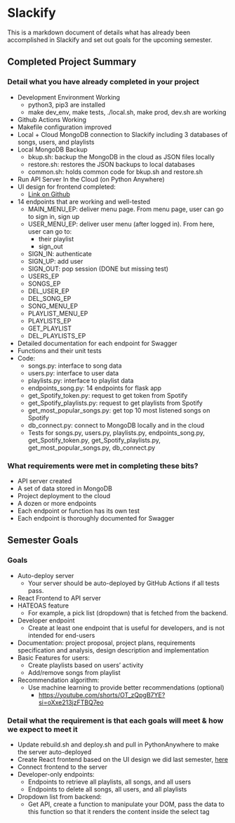 # Slackify
This is a markdown document of details what has already been accomplished in Slackify and set out goals for the upcoming semester.

## Completed Project Summary
### Detail what you have already completed in your project
- Development Environment Working
  - python3, pip3 are installed
  - make dev_env, make tests, ./local.sh, make prod, dev.sh are working
- Github Actions Working
- Makefile configuration improved
- Local + Cloud MongoDB connection to Slackify including 3 databases of songs, users, and playlists
- Local MongoDB Backup
  - bkup.sh: backup the MongoDB in the cloud as JSON files locally
  - restore.sh: restores the JSON backups to local databases
  - common.sh: holds common code for bkup.sh and restore.sh
- Run API Server In the Cloud (on Python Anywhere)
- UI design for frontend completed:
  - [Link on Github](design/UI-design-doc.md)
- 14 endpoints that are working and well-tested
  - MAIN_MENU_EP: deliver menu page. From menu page, user can go to sign in, sign up
  - USER_MENU_EP: deliver user menu (after logged in). From here, user can go to:
    - their playlist
    - sign_out
  - SIGN_IN: authenticate
  - SIGN_UP: add user
  - SIGN_OUT: pop session (DONE but missing test)
  - USERS_EP
  - SONGS_EP
  - DEL_USER_EP
  - DEL_SONG_EP
  - SONG_MENU_EP
  - PLAYLIST_MENU_EP
  - PLAYLISTS_EP
  - GET_PLAYLIST
  - DEL_PLAYLISTS_EP
- Detailed documentation for each endpoint for Swagger
- Functions and their unit tests
- Code:
  - songs.py: interface to song data
  - users.py: interface to user data
  - playlists.py: interface to playlist data
  - endpoints_song.py: 14 endpoints for flask app
  - get_Spotify_token.py: request to get token from Spotify
  - get_Spotify_playlists.py: request to get playlists from Spotify
  - get_most_popular_songs.py: get top 10 most listened songs on Spotify
  - db_connect.py: connect to MongoDB locally and in the cloud
  - Tests for songs.py, users.py, playlists.py, endpoints_song.py, get_Spotify_token.py, get_Spotify_playlists.py, get_most_popular_songs.py, db_connect.py



### What requirements were met in completing these bits?
- API server created
- A set of data stored in MongoDB
- Project deployment to the cloud
- A dozen or more endpoints
- Each endpoint or function has its own test
- Each endpoint is thoroughly documented for Swagger


## Semester Goals
### Goals
- Auto-deploy server
  - Your server should be auto-deployed by GitHub Actions if all tests pass.
- React Frontend to API server
- HATEOAS feature
  - For example, a pick list (dropdown) that is fetched from the backend.
- Developer endpoint
  - Create at least one endpoint that is useful for developers, and is not intended for end-users  
- Documentation: project proposal, project plans, requirements specification and analysis, design description and implementation
- Basic Features for users:
  - Create playlists based on users’ activity
  - Add/remove songs from playlist
- Recommendation algorithm: 
  - Use machine learning to provide better recommendations (optional)
    - https://youtube.com/shorts/OT_zQpgB7YE?si=oXxe213jzFTBQ7eo

### Detail what the requirement is that each goals will meet & how we expect to meet it
- Update rebuild.sh and deploy.sh and pull in PythonAnywhere to make the server auto-deployed
- Create React frontend based on the UI design we did last semester, [here](design/UI-design-doc.md)
- Connect frontend to the server
- Developer-only endpoints:
  - Endpoints to retrieve all playlists, all songs, and all users
  - Endpoints to delete all songs, all users, and all playlists
- Dropdown list from backend:
  - Get API, create a function to manipulate your DOM, pass the data to this function so that it renders the content inside the select tag

